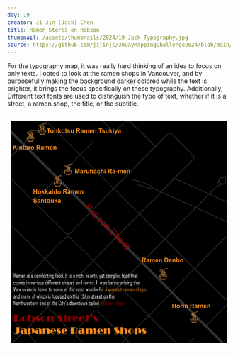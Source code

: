 ```yaml
---
day: 19
creator: Ji Jin (Jack) Chen
title: Ramen Stores on Robson
thumbnail: /assets/thumbnails/2024/19-Jack-Typography.jpg
source: https://github.com/jijinjc/30DayMappingChallenge2024/blob/main/Typography-19.Rmd
---
```


For the typography map, it was really hard thinking of an idea to focus on only texts. I opted to look at the ramen shops in Vancouver, and by purposefully making the background darker colored while the text is brighter, it brings the focus specifically on these typography. Additionally, Different text fonts are used to distinguish the type of text, whether if it is a street, a ramen shop, the title, or the subtitle.

![Map of Ramen Stores on Robson](assets/thumbnails/2024/19-Jack-Typography.jpg)
